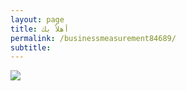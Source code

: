 ```yaml
---
layout: page
title: أهلاً بك
permalink: /businessmeasurement84689/
subtitle: ‎‎‎‎
---
```


<html>
<head>
  <title>
    
  </title>
</head>
<body>
  <img src="https://i.ibb.co/DfmznF7/mkyas3.png" />
</body>


</html>
  
